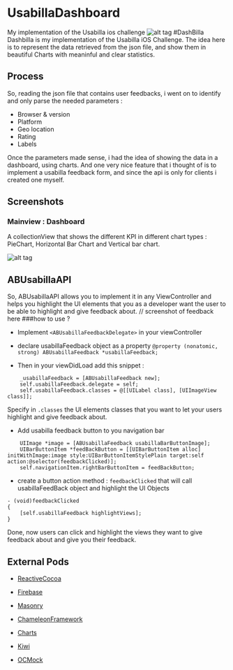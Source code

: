 # UsabillaDashboard
My implementation of the Usabilla ios challenge
![alt tag](https://s16.postimg.org/ppm92xjol/Dashbilla_logo.png)
#DashBilla
Dashbilla is my implementation of the Usabilla iOS Challenge. The idea here is to represent the data retrieved from the json file, and show them in beautiful Charts with meaninful and clear statistics.

## Process
So, reading the json file that contains user feedbacks, i went on to identify and only parse the needed parameters :

- Browser & version
- Platform
- Geo location
- Rating
- Labels

Once the parameters made sense, i had the idea of showing the data in a dashboard, using charts. And one very nice feature that i thought of is to implement a usabilla feedback form, and since the api is only for clients i created one myself.

## Screenshots
### Mainview : Dashboard
A collectionView that shows the different KPI in different chart types : PieChart, Horizontal Bar Chart and Vertical bar chart.

![alt tag](https://s16.postimg.org/annsxh3ad/dashboard_screenshots.png)

## ABUsabillaAPI
So, ABUsabillaAPI allows you to implement it in any ViewController and helps you highlight the UI elements that you as a developer want the user to be able to highlight and give feedback about.
// screenshot of feedback here
###how to use ?
* Implement ```<ABUsabillaFeedbackDelegate>``` in your viewController

* declare usabillaFeedback object as a property
```@property (nonatomic, strong) ABUsabillaFeedback *usabillaFeedback;```

* Then in your viewDidLoad add this snippet :
```
    _usabillaFeedback = [ABUsabillaFeedback new];
    self.usabillaFeedback.delegate = self;
    self.usabillaFeedback.classes = @[[UILabel class], [UIImageView class]];
```
Specify in ```.classes``` the UI elements classes that you want to let your users highlight and give feedback about.

* Add usabilla feedback button to you navigation bar
```
    UIImage *image = [ABUsabillaFeedback usabillaBarButtonImage];
    UIBarButtonItem *feedBackButton = [[UIBarButtonItem alloc] initWithImage:image style:UIBarButtonItemStylePlain target:self action:@selector(feedbackClicked)];
    self.navigationItem.rightBarButtonItem = feedBackButton;
```
* create a button action method : ```feedbackClicked``` that will call usabillaFeedBack object and highlight the UI Objects
```
- (void)feedbackClicked
{
    [self.usabillaFeedback highlightViews];
}
```
Done, now users can click and highlight the views they want to give feedback about and give you their feedback.

## External Pods

* [ReactiveCocoa](https://github.com/ReactiveCocoa/ReactiveCocoa)
* [Firebase](https://github.com/firebase/)

* [Masonry](https://github.com/SnapKit/Masonry)
* [ChameleonFramework](https://github.com/ViccAlexander/Chameleon)
* [Charts](https://github.com/danielgindi/Charts)

* [Kiwi](https://github.com/kiwi-bdd/Kiwi)
* [OCMock](https://github.com/erikdoe/ocmock)


